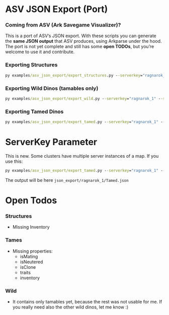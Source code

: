 # ASV JSON Export (Port)

### Coming from ASV (Ark Savegame Visualizer)?
This is a port of ASV’s JSON export. With these scripts you can generate the **same JSON output** that ASV produces, using Arkparse under the hood.  
The port is not yet complete and still has some **open TODOs**, but you’re welcome to use it and contribute.


### Exporting Structures
```cmd
py examples/asv_json_export/export_structures.py --serverkey="ragnarok_1" --savegame="temp/Ragnarok_WP/Ragnarok_WP.ark" --output="json_exports"
```

### Exporting Wild Dinos (tamables only)
```cmd
py examples/asv_json_export/export_wild.py --serverkey="ragnarok_1" --savegame="temp/Ragnarok_WP/Ragnarok_WP.ark" --output="json_exports"
```

### Exporting Tamed Dinos
```cmd
py examples/asv_json_export/export_tamed.py --serverkey="ragnarok_1" --savegame="temp/Ragnarok_WP/Ragnarok_WP.ark" --output="json_exports"
```

# ServerKey Parameter
This is new. Some clusters have multiple server instances of a map. If you use this:
```cmd
py examples/asv_json_export/export_tamed.py --serverkey="ragnarok_1" --savegame="temp/Ragnarok1/Ragnarok_WP.ark" --output="json_exports"
```
The output will be here `json_export/ragnarok_1/Tamed.json`

# Open Todos
### Structures
- Missing Inventory

### Tames
- Missing properties: 
  - isMating
  - isNeutered
  - isClone
  - traits
  - inventory

### Wild
- It contains only tamables yet, because the rest was not usable for me. If you really need also the other wild dinos, let me know :)